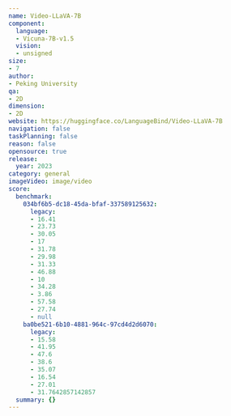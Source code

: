 ```yaml
---
name: Video-LLaVA-7B
component:
  language:
  - Vicuna-7B-v1.5
  vision:
  - unsigned
size:
- 7
author:
- Peking University
qa:
- 2D
dimension:
- 2D
website: https://huggingface.co/LanguageBind/Video-LLaVA-7B
navigation: false
taskPlanning: false
reason: false
opensource: true
release:
  year: 2023
category: general
imageVideo: image/video
score:
  benchmark:
    034bf6b5-dc18-45da-bfaf-337589125632:
      legacy:
      - 16.41
      - 23.73
      - 30.05
      - 17
      - 31.78
      - 29.98
      - 31.33
      - 46.88
      - 10
      - 34.28
      - 3.86
      - 57.58
      - 27.74
      - null
    ba0be521-6b10-4881-964c-97cd4d2d6070:
      legacy:
      - 15.58
      - 41.95
      - 47.6
      - 38.6
      - 35.07
      - 16.54
      - 27.01
      - 31.7642857142857
  summary: {}
---
```

